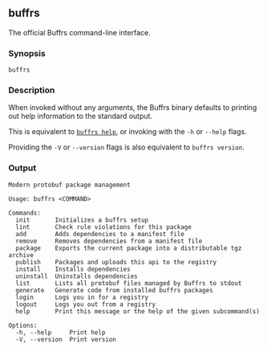 ## buffrs

The official Buffrs command-line interface.

### Synopsis

`buffrs`

### Description

When invoked without any arguments, the Buffrs binary defaults to printing out
help information to the standard output.

This is equivalent to [`buffrs help`](buffrs-help.md), or invoking with the `-h`
or `--help` flags.

Providing the `-V` or `--version` flags is also equivalent to `buffrs version`.

### Output

```
Modern protobuf package management

Usage: buffrs <COMMAND>

Commands:
  init       Initializes a buffrs setup
  lint       Check rule violations for this package
  add        Adds dependencies to a manifest file
  remove     Removes dependencies from a manifest file
  package    Exports the current package into a distributable tgz archive
  publish    Packages and uploads this api to the registry
  install    Installs dependencies
  uninstall  Uninstalls dependencies
  list       Lists all protobuf files managed by Buffrs to stdout
  generate   Generate code from installed buffrs packages
  login      Logs you in for a registry
  logout     Logs you out from a registry
  help       Print this message or the help of the given subcommand(s)

Options:
  -h, --help     Print help
  -V, --version  Print version
```
